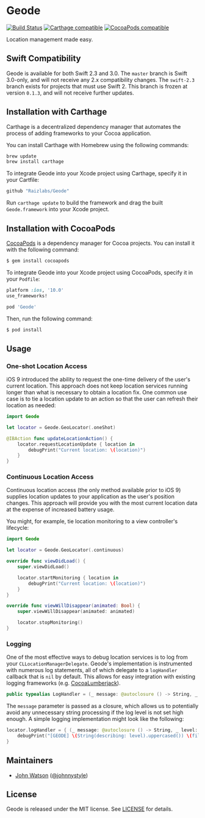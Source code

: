 # Geode
[![Build Status](https://travis-ci.org/Raizlabs/Geode.svg)](https://travis-ci.org/Raizlabs/Geode)
[![Carthage compatible](https://img.shields.io/badge/Carthage-compatible-4BC51D.svg?style=flat)](https://github.com/Carthage/Carthage)
[![CocoaPods compatible](https://img.shields.io/cocoapods/v/Geode.svg)](https://github.com/CocoaPods/CocoaPods)

Location management made easy.

## Swift Compatibility

Geode is available for both Swift 2.3 and 3.0. The `master` branch is Swift
3.0-only, and will not receive any 2.x compatibility changes. The `swift-2.3`
branch exists for projects that must use Swift 2. This branch is frozen at
version `0.1.3`, and will not receive further updates.

## Installation with Carthage

Carthage is a decentralized dependency manager that automates the process of
adding frameworks to your Cocoa application.

You can install Carthage with Homebrew using the following commands:

```sh
brew update
brew install carthage
```

To integrate Geode into your Xcode project using Carthage, specify it in
your Cartfile:

```ruby
github "Raizlabs/Geode"
```

Run `carthage update` to build the framework and drag the built
`Geode.framework` into your Xcode project.

## Installation with CocoaPods

[CocoaPods](https://cocoapods.org) is a dependency manager for Cocoa projects.
You can install it with the following command:

```sh
$ gem install cocoapods
```

To integrate Geode into your Xcode project using CocoaPods, specify it in
your `Podfile`:

```ruby
platform :ios, '10.0'
use_frameworks!

pod 'Geode'
```

Then, run the following command:

```sh
$ pod install
```

## Usage

### One-shot Location Access

iOS 9 introduced the ability to request the one-time delivery of the user's
current location. This approach does not keep location services running
longer than what is necessary to obtain a location fix. One common use case
is to tie a location update to an action so that the user can refresh their
location as needed:

```swift
import Geode

let locator = Geode.GeoLocator(.oneShot)

@IBAction func updateLocationAction() {
    locator.requestLocationUpdate { location in
        debugPrint("Current location: \(location)")
    }
}

```

### Continuous Location Access

Continuous location access (the only method available prior to iOS 9)
supplies location updates to your application as the user's position changes.
This approach will provide you with the most current location data at the
expense of increased battery usage.

You might, for example, tie location monitoring to a view controller's
lifecycle:

```swift
import Geode

let locator = Geode.GeoLocator(.continuous)

override func viewDidLoad() {
    super.viewDidLoad()

    locator.startMonitoring { location in
        debugPrint("Current location: \(location)")
    }
}

override func viewWillDisappear(animated: Bool) {
    super.viewWillDisappear(animated: animated)

    locator.stopMonitoring()
}

```

### Logging

One of the most effective ways to debug location services is to log from your
`CLLocationManagerDelegate`. Geode's implementation is instrumented with
numerous log statements, all of which delegate to a `logHandler` callback that
is `nil` by default. This allows for easy integration with existing logging
frameworks (e.g. [CocoaLumberjack](https://github.com/CocoaLumberjack/CocoaLumberjack)).

```swift
public typealias LogHandler = (_ message: @autoclosure () -> String, _ level: LogLevel, _ file: StaticString, _ line: UInt) -> Void
```

The `message` parameter is passed as a closure, which allows us to potentially
avoid any unnecessary string processing if the log level is not set high enough.
A simple logging implementation might look like the following:

```swift
locator.logHandler = { (_ message: @autoclosure () -> String, _ level: LogLevel, _ file: StaticString, _ line: UInt) in
    debugPrint("[GEODE] \(String(describing: level).uppercased()) \(file) L\(line): \(message())")
}
```

## Maintainers
- [John Watson](https://github.com/jwatson) ([@johnnystyle](https://twitter.com/johnnystyle))

## License

Geode is released under the MIT license. See [LICENSE](LICENSE) for details.
